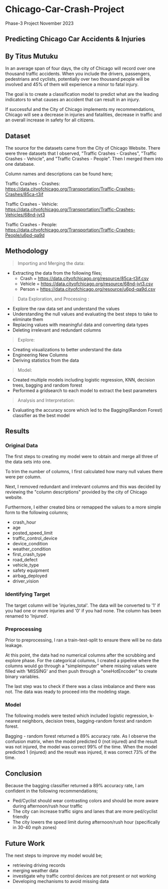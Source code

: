 # Chicago-Car-Crash-Project
Phase-3 Project November 2023
## Predicting Chicago Car Accidents & Injuries 
## By Titus Mutuku
In an average span of four days, the city of Chicago will record over one thousand traffic accidents. When you include the drivers, passengers, pedestrians and cyclists, potentially over two thousand people will be involved and 45% of them will experience a minor to fatal injury. 

The goal is to create a classification model to predict what are the leading indicators to what causes an accident that can result in an injury. 

If successful and the City of Chicago implements my recommendations, Chicago will see a decrease in injuries and fatalities, decrease in traffic and an overall increase in safety for all citizens. 
## Dataset
The source for the datasets came from the City of Chicago Website. There were three datasets that I observed, "Traffic Crashes - Crashes", "Traffic Crashes - Vehicle", and "Traffic Crashes - People". Then I merged them into one database. 

Column names and descriptions can be found here; 

Traffic Crashes - Crashes: https://data.cityofchicago.org/Transportation/Traffic-Crashes-Crashes/85ca-t3if

Traffic Crashes - Vehicle: https://data.cityofchicago.org/Transportation/Traffic-Crashes-Vehicles/68nd-jvt3

Traffic Crashes - People:
https://data.cityofchicago.org/Transportation/Traffic-Crashes-People/u6pd-qa9d

## Methodology

>Importing and Merging the data:
* Extracting the data from the following files;
    * Crash = https://data.cityofchicago.org/resource/85ca-t3if.csv
    * Vehicle = https://data.cityofchicago.org/resource/68nd-jvt3.csv
    * Person = https://data.cityofchicago.org/resource/u6pd-qa9d.csv

>Data Exploration, and Processing :
* Explore the raw data set and understand the values
* Understanding the null values and evaluating the best steps to take to eliminate them
* Replacing values with meaningful data and converting data types
* Deleting irrelevant and redundant columns 

>Explore:
* Creating visualizations to better understand the data
* Engineering New Columns 
* Deriving statistics from the data

>Model:
 * Created multiple models including logistic regression, KNN, decision trees, bagging and random forest
 * Performed a gridsearch to each model to extract the best parameters 

>Analysis and Interpretation:
* Evaluating the accuracy score which led to the Bagging(Random Forest) classifier as the best model

## Results

### Original Data

The first steps to creating my model were to obtain and merge all three of the data sets into one. 

To trim the number of columns, I first calculated how many null values there were per column.

Next, I removed redundant and irrelevant columns and this was decided by reviewing the "column descriptions" provided by the city of Chicago website. 

Furthermore, I either created bins or remapped the values to a more simple form to the following columns; 
   * crash_hour
   * age
   * posted_speed_limit
   * traffic_control_device
   * device_condition
   * weather_condition
   * first_crash_type
   * road_defect
   * vehicle_type
   * safety equipment
   * airbag_deployed
   * driver_vision

### Identifying Target

The target column will be 'injuries_total'. The data will be converted to '1' if you had one or more injuries and '0' if you had none. The column has been renamed to 'Injured'. 

### Preprocessing

Prior to preprocessing, I ran a train-test-split to ensure there will be no data leakage. 

At this point, the data had no numerical columns after the scrubbing and explore phase. For the categorical columns, I created a pipeline where the columns would go through a "simpleimputer" where missing values were filled with 'MISSING' and then push through a "oneHotEncoder" to create binary variables.

The last step was to check if there was a class imbalance and there was not. The data was ready to proceed into the modeling stage. 

### Model

The following models were tested which included logistic regression, k-nearest neighbors, decision trees, bagging-random forest and random forest.

Bagging - random forest returned a 89% accuracy rate. As I observe the confusion matrix, when the model predicted 0 (not injured) and the result was not injured, the model was correct 99% of the time. When the model predicted 1 (injured) and the result was injured, it was correct 73% of the time. 
## Conclusion

Because the bagging classifier returned a 89% accuracy rate, I am confident in the following recommendations; 
* Ped/Cyclist should wear contrasting colors and should be more aware during afternoon/rush hour traffic
* The city can increase traffic signs and lanes that are more ped/cyclist friendly 
* The city lowers the speed limit during afternoon/rush hour (specifically in 30-40 mph zones) 

## Future Work 

The next steps to improve my model would be;
* retrieving driving records
* merging weather data 
* investigate why traffic control devices are not present or not working
* Developing mechanisms to avoid missing data
